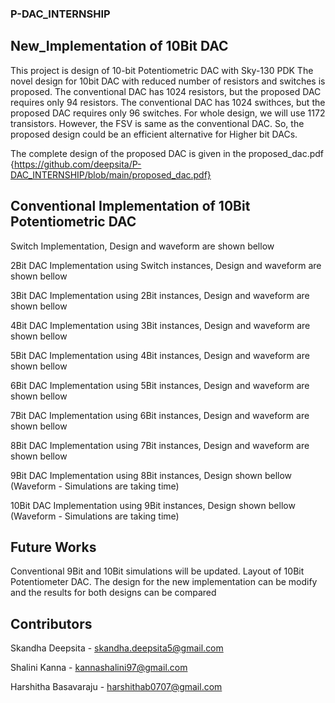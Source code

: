 ### P-DAC_INTERNSHIP
## New_Implementation of 10Bit DAC

This project is design of 10-bit Potentiometric DAC with Sky-130 PDK
The novel design for 10bit DAC with reduced number of resistors and switches is proposed. 
The conventional DAC has 1024 resistors, but the proposed DAC requires only 94 resistors.
The conventional DAC has 1024 swithces, but the proposed DAC requires only 96 switches.
For whole design, we will use 1172 transistors. 
However, the FSV is same  as the conventional DAC.
So, the proposed design could be an efficient alternative for Higher bit DACs.

The complete design of the proposed DAC is given in the proposed_dac.pdf {https://github.com/deepsita/P-DAC_INTERNSHIP/blob/main/proposed_dac.pdf}


## Conventional Implementation of 10Bit Potentiometric DAC
Switch Implementation, Design and waveform are shown bellow


2Bit DAC Implementation using Switch instances, Design and waveform are shown bellow



3Bit DAC Implementation using 2Bit instances, Design and waveform are shown bellow


4Bit DAC Implementation using 3Bit instances, Design and waveform are shown bellow


5Bit DAC Implementation using 4Bit instances, Design and waveform are shown bellow


6Bit DAC Implementation using 5Bit instances, Design and waveform are shown bellow


7Bit DAC Implementation using 6Bit instances, Design and waveform are shown bellow


8Bit DAC Implementation using 7Bit instances, Design and waveform are shown bellow


9Bit DAC Implementation using 8Bit instances, Design shown bellow (Waveform - Simulations are taking time)


10Bit DAC Implementation using 9Bit instances, Design shown bellow (Waveform - Simulations are taking time)


## Future Works
Conventional 9Bit and 10Bit simulations will be updated.
Layout of 10Bit Potentiometer DAC.
The design for the new implementation can be modify and the results for both designs can be compared


## Contributors

Skandha Deepsita - skandha.deepsita5@gmail.com

Shalini Kanna - kannashalini97@gmail.com

Harshitha Basavaraju - harshithab0707@gmail.com
